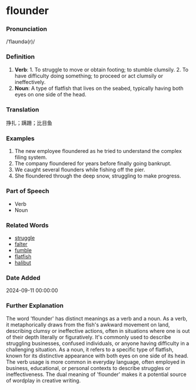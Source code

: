 # flounder
### Pronunciation
/ˈflaʊndə(r)/
### Definition
1. **Verb**: 1. To struggle to move or obtain footing; to stumble clumsily. 2. To have difficulty doing something; to proceed or act clumsily or ineffectively.
2. **Noun**: A type of flatfish that lives on the seabed, typically having both eyes on one side of the head.
### Translation
挣扎；蹒跚；比目鱼
### Examples
1. The new employee floundered as he tried to understand the complex filing system.
2. The company floundered for years before finally going bankrupt.
3. We caught several flounders while fishing off the pier.
4. She floundered through the deep snow, struggling to make progress.
### Part of Speech
- Verb
- Noun
### Related Words
- [struggle](struggle.md)
- [falter](falter.md)
- [fumble](fumble.md)
- [flatfish](flatfish.md)
- [halibut](halibut.md)
### Date Added
2024-09-11 00:00:00

### Further Explanation
The word 'flounder' has distinct meanings as a verb and a noun. As a verb, it metaphorically draws from the fish's awkward movement on land, describing clumsy or ineffective actions, often in situations where one is out of their depth literally or figuratively. It's commonly used to describe struggling businesses, confused individuals, or anyone having difficulty in a challenging situation. As a noun, it refers to a specific type of flatfish, known for its distinctive appearance with both eyes on one side of its head. The verb usage is more common in everyday language, often employed in business, educational, or personal contexts to describe struggles or ineffectiveness. The dual meaning of 'flounder' makes it a potential source of wordplay in creative writing.